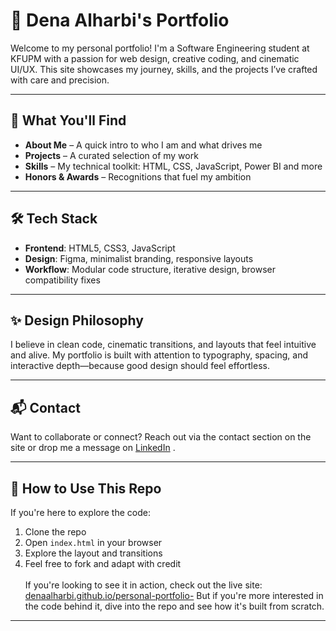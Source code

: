 # 🎨 Dena Alharbi's Portfolio

Welcome to my personal portfolio! 
I'm a Software Engineering student at KFUPM with a passion for web design, creative coding, and cinematic UI/UX. This site showcases my journey, skills, and the projects I’ve crafted with care and precision.

---

## 🚀 What You'll Find

- **About Me** – A quick intro to who I am and what drives me
- **Projects** – A curated selection of my work
- **Skills** – My technical toolkit: HTML, CSS, JavaScript, Power BI and more
- **Honors & Awards** – Recognitions that fuel my ambition


---

## 🛠️ Tech Stack

- **Frontend**: HTML5, CSS3, JavaScript 
- **Design**: Figma, minimalist branding, responsive layouts
- **Workflow**: Modular code structure, iterative design, browser compatibility fixes

---

## ✨ Design Philosophy

I believe in clean code, cinematic transitions, and layouts that feel intuitive and alive. My portfolio is built with attention to typography, spacing, and interactive depth—because good design should feel effortless.

---

## 📬 Contact

Want to collaborate or connect? Reach out via the contact section on the site or drop me a message on [LinkedIn](https://www.linkedin.com/in/dena-alharbi/) .

---

## 📁 How to Use This Repo

If you're here to explore the code:
1. Clone the repo
2. Open `index.html` in your browser
3. Explore the layout and transitions
4. Feel free to fork and adapt with credit<br><br>
If you're looking to see it in action, check out the live site: [denaalharbi.github.io/personal-portfolio-](https://denaalharbi.github.io/personal-portfolio-/)
   But if you're more interested in the code behind it, dive into the repo and see how it's built from scratch.
---



